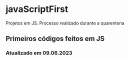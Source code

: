 # javaScriptFirst

Projetos em JS.
Processo realizado durante a quarentena             
          
## Primeiros códigos feitos em JS      
### Atualizado em 09.06.2023 
